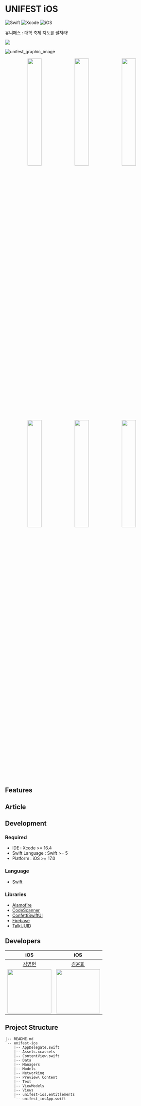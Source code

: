 # UNIFEST iOS
![Swift](https://img.shields.io/badge/Swift-5-red.svg)
![Xcode](https://img.shields.io/badge/Xcode-v16.4-blue.svg)
![iOS](https://img.shields.io/badge/iOS-17.0-blue.svg)
<br/>

유니페스 : 대학 축제 지도를 펼쳐라!
<br/>

<a href="https://apps.apple.com/kr/app/%EC%9C%A0%EB%8B%88%ED%8E%98%EC%8A%A4/id6502256367">

<img src="https://img.shields.io/badge/-AppStore-0D96F6?style=flat-plastic&logo=appstore&logoColor=white"/>
</a>

![unifest_graphic_image](https://github.com/Project-Unifest/unifest-android/assets/51016231/f81c1776-67b4-4d95-895b-4f7c404c3198)

<p align="center">
<img src="https://github.com/Project-Unifest/unifest-android/assets/51016231/4d73d229-fdae-4b43-9499-dfb366085820" width="30%"/>
<img src="https://github.com/Project-Unifest/unifest-android/assets/51016231/44cb2818-a2da-458b-8e18-eef7918a2b33" width="30%"/>
<img src="https://github.com/Project-Unifest/unifest-android/assets/51016231/1573f2b8-7194-4e08-b22e-029388fe5ebb" width="30%"/>
</p>
<p align="center">
<img src="https://github.com/Project-Unifest/unifest-android/assets/51016231/b371c270-9986-4bf4-8b06-3428b44243ea" width="30%"/>
<img src="https://github.com/Project-Unifest/unifest-android/assets/51016231/a2e1ce99-b9e0-4423-a46d-261bf2d4bb2e" width="30%"/>
<img src="https://github.com/Project-Unifest/unifest-android/assets/51016231/be979801-9533-4db2-83ef-1fd33301cc0c" width="30%"/>
</p>

## Features

## Article

## Development

### Required

- IDE : Xcode >= 16.4
- Swift Language : Swift >= 5
- Platform : iOS >= 17.0

### Language

- Swift

### Libraries

- [Alamofire](https://github.com/Alamofire/Alamofire)
- [CodeScanner](https://github.com/twostraws/CodeScanner)
- [ConfettiSwiftUI](https://github.com/simibac/ConfettiSwiftUI)
- [Firebase](https://github.com/firebase/firebase-ios-sdk)
- [TalkUUID](https://github.com/taka0125/TAKUUID)

## Developers

|iOS|iOS|
|:---:|:---:|
|[김영현](https://github.com/k2645)|[김윤회](https://github.com/051198Hz)|
|<img width="144" src="https://avatars.githubusercontent.com/u/62226667?v=4">|<img width="144" src="https://avatars.githubusercontent.com/u/82448654?v=4">|

## Project Structure
```
|-- README.md
`-- unifest-ios
    |-- AppDelegate.swift
    |-- Assets.xcassets
    |-- ContentView.swift
    |-- Data
    |-- Managers
    |-- Models
    |-- Networking
    |-- Preview\ Content
    |-- Text
    |-- ViewModels
    |-- Views
    |-- unifest-ios.entitlements
    `-- unifest_iosApp.swift
```
<br/>
